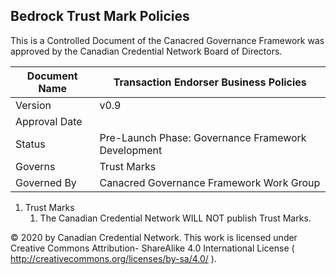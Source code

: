 ## Bedrock Trust Mark Policies

This is a Controlled Document of the Canacred Governance Framework was approved by the Canadian Credential Network Board of Directors.

| Document Name | Transaction Endorser Business Policies |
| --- | --- |
| Version | v0.9 |
| Approval Date | |
| Status | Pre-Launch Phase: Governance Framework Development |
| Governs |Trust Marks |
| Governed By | Canacred Governance Framework Work Group |



1. Trust Marks
    1. The Canadian Credential Network WILL NOT publish Trust Marks.


© 2020 by Canadian Credential Network. This work is licensed under Creative Commons Attribution-
ShareAlike 4.0 International License ( http://creativecommons.org/licenses/by-sa/4.0/ ).
